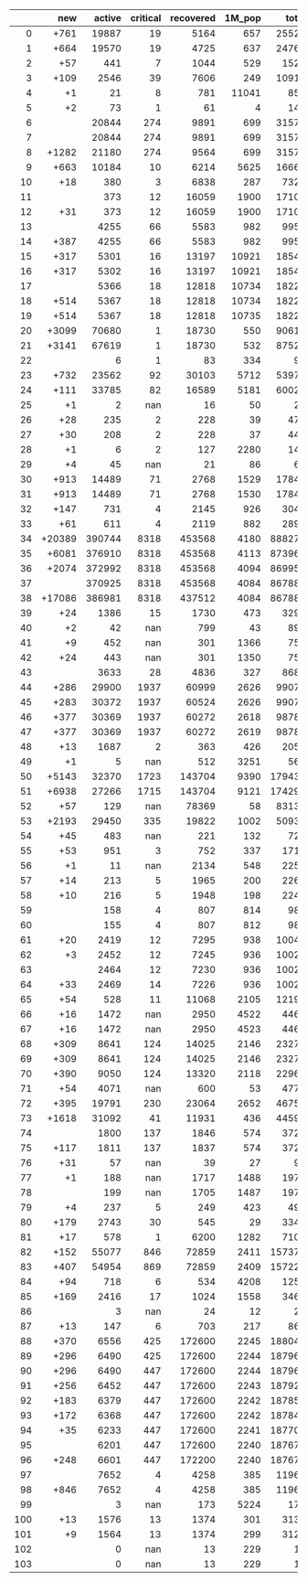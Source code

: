 |     |    new |   active |   critical |   recovered |   1M_pop |   total |
|----:|-------:|---------:|-----------:|------------:|---------:|--------:|
|   0 |   +761 |    19887 |         19 |        5164 |      657 |   25527 |
|   1 |   +664 |    19570 |         19 |        4725 |      637 |   24766 |
|   2 |    +57 |      441 |          7 |        1044 |      529 |    1521 |
|   3 |   +109 |     2546 |         39 |        7606 |      249 |   10919 |
|   4 |     +1 |       21 |          8 |         781 |    11041 |     853 |
|   5 |     +2 |       73 |          1 |          61 |        4 |     140 |
|   6 |        |    20844 |        274 |        9891 |      699 |   31577 |
|   7 |        |    20844 |        274 |        9891 |      699 |   31577 |
|   8 |  +1282 |    21180 |        274 |        9564 |      699 |   31577 |
|   9 |   +663 |    10184 |         10 |        6214 |     5625 |   16667 |
|  10 |    +18 |      380 |          3 |        6838 |      287 |    7320 |
|  11 |        |      373 |         12 |       16059 |     1900 |   17109 |
|  12 |    +31 |      373 |         12 |       16059 |     1900 |   17109 |
|  13 |        |     4255 |         66 |        5583 |      982 |    9957 |
|  14 |   +387 |     4255 |         66 |        5583 |      982 |    9957 |
|  15 |   +317 |     5301 |         16 |       13197 |    10921 |   18544 |
|  16 |   +317 |     5302 |         16 |       13197 |    10921 |   18544 |
|  17 |        |     5366 |         18 |       12818 |    10734 |   18227 |
|  18 |   +514 |     5367 |         18 |       12818 |    10734 |   18227 |
|  19 |   +514 |     5367 |         18 |       12818 |    10735 |   18227 |
|  20 |  +3099 |    70680 |          1 |       18730 |      550 |   90619 |
|  21 |  +3141 |    67619 |          1 |       18730 |      532 |   87520 |
|  22 |        |        6 |          1 |          83 |      334 |      96 |
|  23 |   +732 |    23562 |         92 |       30103 |     5712 |   53973 |
|  24 |   +111 |    33785 |         82 |       16589 |     5181 |   60029 |
|  25 |     +1 |        2 |        nan |          16 |       50 |      20 |
|  26 |    +28 |      235 |          2 |         228 |       39 |     470 |
|  27 |    +30 |      208 |          2 |         228 |       37 |     442 |
|  28 |     +1 |        6 |          2 |         127 |     2280 |     142 |
|  29 |     +4 |       45 |        nan |          21 |       86 |      66 |
|  30 |   +913 |    14489 |         71 |        2768 |     1529 |   17842 |
|  31 |   +913 |    14489 |         71 |        2768 |     1530 |   17842 |
|  32 |   +147 |      731 |          4 |        2145 |      926 |    3040 |
|  33 |    +61 |      611 |          4 |        2119 |      882 |    2893 |
|  34 | +20389 |   390744 |       8318 |      453568 |     4180 |  888271 |
|  35 |  +6081 |   376910 |       8318 |      453568 |     4113 |  873963 |
|  36 |  +2074 |   372992 |       8318 |      453568 |     4094 |  869956 |
|  37 |        |   370925 |       8318 |      453568 |     4084 |  867882 |
|  38 | +17086 |   386981 |       8318 |      437512 |     4084 |  867882 |
|  39 |    +24 |     1386 |         15 |        1730 |      473 |    3290 |
|  40 |     +2 |       42 |        nan |         799 |       43 |     894 |
|  41 |     +9 |      452 |        nan |         301 |     1366 |     759 |
|  42 |    +24 |      443 |        nan |         301 |     1350 |     750 |
|  43 |        |     3633 |         28 |        4836 |      327 |    8681 |
|  44 |   +286 |    29900 |       1937 |       60999 |     2626 |   99073 |
|  45 |   +283 |    30372 |       1937 |       60524 |     2626 |   99070 |
|  46 |   +377 |    30369 |       1937 |       60272 |     2618 |   98787 |
|  47 |   +377 |    30369 |       1937 |       60272 |     2619 |   98787 |
|  48 |    +13 |     1687 |          2 |         363 |      426 |    2057 |
|  49 |     +1 |        5 |        nan |         512 |     3251 |     565 |
|  50 |  +5143 |    32370 |       1723 |      143704 |     9390 |  179436 |
|  51 |  +6938 |    27266 |       1715 |      143704 |     9121 |  174293 |
|  52 |    +57 |      129 |        nan |       78369 |       58 |   83132 |
|  53 |  +2193 |    29450 |        335 |       19822 |     1002 |   50939 |
|  54 |    +45 |      483 |        nan |         221 |      132 |     728 |
|  55 |    +53 |      951 |          3 |         752 |      337 |    1715 |
|  56 |     +1 |       11 |        nan |        2134 |      548 |    2252 |
|  57 |    +14 |      213 |          5 |        1965 |      200 |    2262 |
|  58 |    +10 |      216 |          5 |        1948 |      198 |    2248 |
|  59 |        |      158 |          4 |         807 |      814 |     983 |
|  60 |        |      155 |          4 |         807 |      812 |     980 |
|  61 |    +20 |     2419 |         12 |        7295 |      938 |   10044 |
|  62 |     +3 |     2452 |         12 |        7245 |      936 |   10027 |
|  63 |        |     2464 |         12 |        7230 |      936 |   10024 |
|  64 |    +33 |     2469 |         14 |        7226 |      936 |   10024 |
|  65 |    +54 |      528 |         11 |       11068 |     2105 |   12193 |
|  66 |    +16 |     1472 |        nan |        2950 |     4522 |    4465 |
|  67 |    +16 |     1472 |        nan |        2950 |     4523 |    4465 |
|  68 |   +309 |     8641 |        124 |       14025 |     2146 |   23271 |
|  69 |   +309 |     8641 |        124 |       14025 |     2146 |   23271 |
|  70 |   +390 |     9050 |        124 |       13320 |     2118 |   22962 |
|  71 |    +54 |     4071 |        nan |         600 |       53 |    4778 |
|  72 |   +395 |    19791 |        230 |       23064 |     2652 |   46751 |
|  73 |  +1618 |    31092 |         41 |       11931 |      436 |   44598 |
|  74 |        |     1800 |        137 |        1846 |      574 |    3720 |
|  75 |   +117 |     1811 |        137 |        1837 |      574 |    3720 |
|  76 |    +31 |       57 |        nan |          39 |       27 |      96 |
|  77 |     +1 |      188 |        nan |        1717 |     1488 |    1974 |
|  78 |        |      199 |        nan |        1705 |     1487 |    1973 |
|  79 |     +4 |      237 |          5 |         249 |      423 |     490 |
|  80 |   +179 |     2743 |         30 |         545 |       29 |    3345 |
|  81 |    +17 |      578 |          1 |        6200 |     1282 |    7104 |
|  82 |   +152 |    55077 |        846 |       72859 |     2411 |  157372 |
|  83 |   +407 |    54954 |        869 |       72859 |     2409 |  157220 |
|  84 |    +94 |      718 |          6 |         534 |     4208 |    1255 |
|  85 |   +169 |     2416 |         17 |        1024 |     1558 |    3463 |
|  86 |        |        3 |        nan |          24 |       12 |      28 |
|  87 |    +13 |      147 |          6 |         703 |      217 |     864 |
|  88 |   +370 |     6556 |        425 |      172600 |     2245 |  188041 |
|  89 |   +296 |     6490 |        425 |      172600 |     2244 |  187967 |
|  90 |   +296 |     6490 |        447 |      172600 |     2244 |  187967 |
|  91 |   +256 |     6452 |        447 |      172600 |     2243 |  187927 |
|  92 |   +183 |     6379 |        447 |      172600 |     2242 |  187854 |
|  93 |   +172 |     6368 |        447 |      172600 |     2242 |  187843 |
|  94 |    +35 |     6233 |        447 |      172600 |     2241 |  187706 |
|  95 |        |     6201 |        447 |      172600 |     2240 |  187671 |
|  96 |   +248 |     6601 |        447 |      172200 |     2240 |  187671 |
|  97 |        |     7652 |          4 |        4258 |      385 |   11964 |
|  98 |   +846 |     7652 |          4 |        4258 |      385 |   11964 |
|  99 |        |        3 |        nan |         173 |     5224 |     176 |
| 100 |    +13 |     1576 |         13 |        1374 |      301 |    3134 |
| 101 |     +9 |     1564 |         13 |        1374 |      299 |    3121 |
| 102 |        |        0 |        nan |          13 |      229 |      13 |
| 103 |        |        0 |        nan |          13 |      229 |      13 |